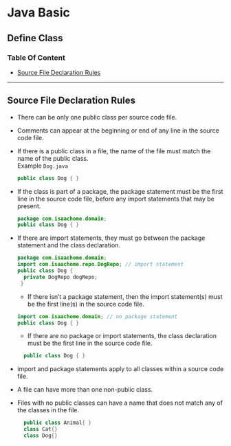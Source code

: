# Java Basic

## Define Class

### Table Of Content

- [Source File Declaration Rules](#source-file-declaration-rules)

---

## Source File Declaration Rules

- There can be only one public class per source code file.

- Comments can appear at the beginning or end of any line in the source code file.

- If there is a public class in a file, the name of the file must match the name of the public class.  
  Example `Dog.java`
  ```java
  public class Dog { }
  ```
- If the class is part of a package, the package statement must be the first line in the source code file, before any import statements that may be present.

  ```java
  package com.isaachome.domain;
  public class Dog { }
  ```

- If there are import statements, they must go between the package statement and the class declaration.

  ```java
  package com.isaachome.domain;
  import com.isaachome.repo.DogRepo; // import statement
  public class Dog {
    private DogRepo dogRepo;
   }
  ```

  - If there isn’t a package statement, then the import statement(s) must be the first line(s) in the source code file.

  ```java
  import com.isaachome.domain; // no package statement
  public class Dog { }
  ```

  - If there are no package or import statements, the class declaration must be the first line in the source code file.

  ```java
    public class Dog { }
  ```

- import and package statements apply to all classes within a source code file.

- A file can have more than one non-public class.

- Files with no public classes can have a name that does not match any of the classes in the file.

  ```java
    public class Animal{ }
    class Cat{}
    class Dog{}
  ```
